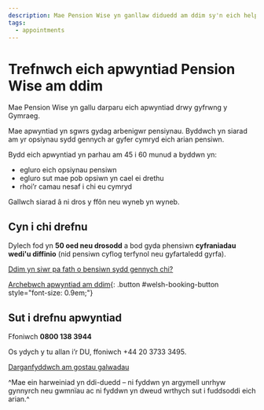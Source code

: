 ```yaml
---
description: Mae Pension Wise yn ganllaw diduedd am ddim sy'n eich helpu i ddeall yr opsiynau talu pensiwn sydd ar gael, gallwch drefnu apwyntiad ffôn am ddim gyda Pension Wise i gael arweiniad ar eich opsiynau.
tags:
  - appointments
---
```


# Trefnwch eich apwyntiad Pension Wise am ddim

Mae Pension Wise yn gallu darparu eich apwyntiad drwy gyfrwng y Gymraeg.

Mae apwyntiad yn sgwrs gydag arbenigwr pensiynau. Byddwch yn siarad am yr opsiynau sydd gennych ar gyfer cymryd eich arian pensiwn.

Bydd eich apwyntiad yn parhau am 45 i 60 munud a byddwn yn:

- egluro eich opsiynau pensiwn
- egluro sut mae pob opsiwn yn cael ei drethu
- rhoi’r camau nesaf i chi eu cymryd

Gallwch siarad â ni dros y ffôn neu wyneb yn wyneb.

## Cyn i chi drefnu

Dylech fod yn **50 oed neu drosodd** a bod gyda phensiwn **cyfraniadau wedi'u diffinio** (nid pensiwn cyflog terfynol neu gyfartaledd gyrfa).

[Ddim yn siwr pa fath o bensiwn sydd gennych chi?](/cy/pension-type-tool)

[Archebwch apwyntiad am ddim](/cy/booking-requests/new){: .button #welsh-booking-button style="font-size: 0.9em;"}

## Sut i drefnu apwyntiad

Ffoniwch **0800 138 3944**

Os ydych y tu allan i’r DU, ffoniwch +44 20 3733 3495.

[Darganfyddwch am gostau galwadau](https://www.gov.uk/costau-galwadau)

^Mae ein harweiniad yn ddi-duedd – ni fyddwn yn argymell unrhyw gynnyrch neu gwmnïau ac ni fyddwn yn dweud wrthych sut i fuddsoddi eich arian.^
